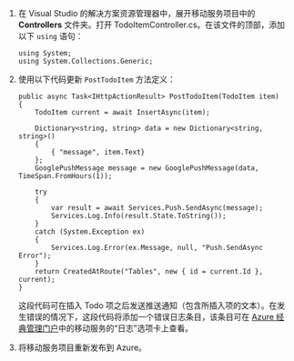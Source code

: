 1. 在 Visual Studio 的解决方案资源管理器中，展开移动服务项目中的 **Controllers** 文件夹。打开 TodoItemController.cs。在该文件的顶部，添加以下 `using` 语句：

    ```
    using System;
    using System.Collections.Generic;
    ```

2. 使用以下代码更新 `PostTodoItem` 方法定义：  

    ```
    public async Task<IHttpActionResult> PostTodoItem(TodoItem item)
    {
        TodoItem current = await InsertAsync(item);

        Dictionary<string, string> data = new Dictionary<string, string>()
        {
            { "message", item.Text}
        };
        GooglePushMessage message = new GooglePushMessage(data, TimeSpan.FromHours(1));

        try
        {
            var result = await Services.Push.SendAsync(message);
            Services.Log.Info(result.State.ToString());
        }
        catch (System.Exception ex)
        {
            Services.Log.Error(ex.Message, null, "Push.SendAsync Error");
        }
        return CreatedAtRoute("Tables", new { id = current.Id }, current);
    }
    ```

    这段代码可在插入 Todo 项之后发送推送通知（包含所插入项的文本）。在发生错误的情况下，这段代码将添加一个错误日志条目，该条目可在 [Azure 经典管理门户](https://manage.windowsazure.cn/)中的移动服务的“日志”选项卡上查看。

3. 将移动服务项目重新发布到 Azure。

<!---HONumber=Mooncake_0118_2016-->